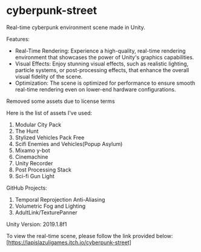 # cyberpunk-street
Real-time cyberpunk environment scene made in Unity.

Features:
- Real-Time Rendering: Experience a high-quality, real-time rendering environment that showcases the power of Unity's graphics capabilities.
- Visual Effects: Enjoy stunning visual effects, such as realistic lighting, particle systems, or post-processing effects, that enhance the overall visual fidelity of the scene.
- Optimization: The scene is optimized for performance to ensure smooth real-time rendering even on lower-end hardware configurations.

Removed some assets due to license terms

Here is the list of assets I've used:
1. Modular City Pack
2. The Hunt
3. Stylized Vehicles Pack Free
4. Scifi Enemies and Vehicles(Popup Asylum)
5. Mixamo y-bot
6. Cinemachine
7. Unity Recorder
8. Post Processing Stack
9. Sci-fi Gun Light

GitHub Projects:
1. Temporal Reprojection Anti-Aliasing
2. Volumetric Fog and Lighting
3. AdultLink/TexturePanner

Unity Version: 2019.1.8f1

To view the real-time scene, please follow the link provided below:
[https://lapislazuligames.itch.io/cyberpunk-street]
